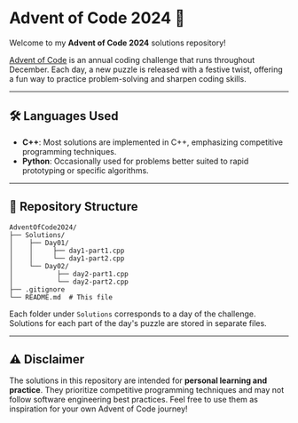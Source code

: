 

# Advent of Code 2024 🎄

Welcome to my **Advent of Code 2024** solutions repository!

[Advent of Code](https://adventofcode.com/2024) is an annual coding challenge that runs throughout December. Each day, a new puzzle is released with a festive twist, offering a fun way to practice problem-solving and sharpen coding skills.

---

## 🛠️ Languages Used

- **C++**: Most solutions are implemented in C++, emphasizing competitive programming techniques.
- **Python**: Occasionally used for problems better suited to rapid prototyping or specific algorithms.

---

## 📂 Repository Structure

```
AdventOfCode2024/
├── Solutions/
│    ├── Day01/
│    │     ├── day1-part1.cpp
│    │     └── day1-part2.cpp
│    └── Day02/
│           ├── day2-part1.cpp
│           └── day2-part2.cpp
├── .gitignore
└── README.md  # This file
```

Each folder under `Solutions` corresponds to a day of the challenge. Solutions for each part of the day's puzzle are stored in separate files.

---

## ⚠️ Disclaimer

The solutions in this repository are intended for **personal learning and practice**. They prioritize competitive programming techniques and may not follow software engineering best practices. Feel free to use them as inspiration for your own Advent of Code journey!

